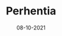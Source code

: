 ---
layout: project
title: 'Perhentia'
caption: Brand content & slider homepage 
description: >
  
date: '08-10-2021'
image: 
  path: /assets/img/works/cover-branding-perhentia.jpg
  srcset: 
    1920w: /assets/img/works/cover-branding-perhentia.jpg.jpg
    960w:  /assets/img/works/cover-branding-perhentia@0,5x.jpg
    480w:  /assets/img/works/cover-branding-perhentia@0,25x.jpg

sitemap: false

---